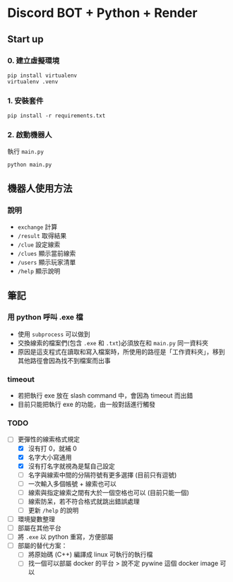 # Discord BOT + Python + Render

## Start up
### 0. 建立虛擬環境
```
pip install virtualenv
virtualenv .venv
```

### 1. 安裝套件
```
pip install -r requirements.txt
```

### 2. 啟動機器人
執行 `main.py`
```
python main.py
```

## 機器人使用方法
### 說明
- `exchange` 計算
- `/result` 取得結果
- `/clue` 設定線索
- `/clues` 顯示當前線索
- `/users` 顯示玩家清單
- `/help` 顯示說明


## 筆記
### 用 python 呼叫 .exe 檔
- 使用 `subprocess` 可以做到
- 交換線索的檔案們(包含 `.exe` 和 `.txt`)必須放在和 `main.py` 同一資料夾
- 原因是這支程式在讀取和寫入檔案時，所使用的路徑是「工作資料夾」，移到其他路徑會因為找不到檔案而出事

### timeout 
- 若把執行 exe 放在 slash command 中，會因為 timeout 而出錯
- 目前只能把執行 exe 的功能，由一般對話進行觸發

### TODO
- [ ] 更彈性的線索格式規定
  - [x] 沒有打 0，就補 0
  - [x] 名字大小寫通用
  - [x] 沒有打名字就視為是幫自己設定
  - [ ] 名字與線索中間的分隔符號有更多選擇 (目前只有逗號)
  - [ ] 一次輸入多個帳號 + 線索也可以
  - [ ] 線索與指定線索之間有大於一個空格也可以 (目前只能一個)
  - [ ] 線索防呆，若不符合格式就跳出錯誤處理
  - [ ] 更新 `/help` 的說明
- [ ] 環境變數整理
- [ ] 部屬在其他平台
- [ ] 將 `.exe` 以 python 重寫，方便部屬
- [ ] 部屬的替代方案：
  - [ ] 將原始碼 (C++) 編譯成 linux 可執行的執行檔
  - [ ] 找一個可以部屬 docker 的平台
        > 說不定 pywine 這個 docker image 可以